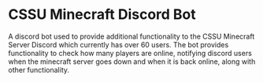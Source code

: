 # CSSU Minecraft Discord Bot

A discord bot used to provide additional functionality to the CSSU Minecraft Server Discord which currently has over 60 users. The bot provides functionality to check how many players are online, notifying discord users when the minecraft server goes down and when it is back online, along with other functionality.
